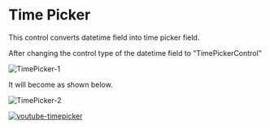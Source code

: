 # Time Picker

This control converts datetime field into time picker field.

After changing the control type of the datetime field to “TimePickerControl”

![TimePicker-1](https://user-images.githubusercontent.com/90428984/196408761-c7a6f19f-edf5-47ab-9587-e57148a7f6c9.png)

It will become as shown below.

![TimePicker-2](https://user-images.githubusercontent.com/90428984/196408790-777db19f-1344-4bf5-bcc6-c273189ff88b.png)

[![youtube-timepicker](https://user-images.githubusercontent.com/90428984/196424359-1a172c6d-a9f4-4e8f-9dca-50004a7a3320.png)](https://www.youtube.com/watch?v=apItceOl36g)
